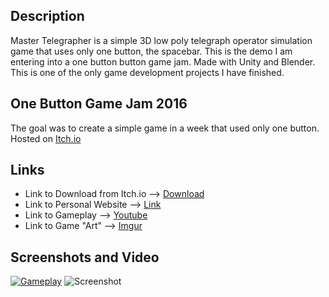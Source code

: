 ## Description
Master Telegrapher is a simple 3D low poly telegraph operator simulation game that uses only one button,
the spacebar. This is the demo I am entering into a one button button game jam. 
Made with Unity and Blender.
This is one of the only game development projects I have finished.

## One Button Game Jam 2016
The goal was to create a simple game in a week that used only one button. Hosted on [Itch.io](https://itch.io/jam/one-button-to-rule-all-jam)

## Links
* Link to Download from Itch.io --> [Download](https://barrettotte.itch.io/master-telegrapher)
* Link to Personal Website --> [Link](http://barrettotte.com/GameDev_Proj-Master_Telegrapher_Demo.html)
* Link to Gameplay --> [Youtube](https://www.youtube.com/watch?v=_Ubelo-NEu4&feature=youtu.be)
* Link to Game "Art" --> [Imgur](https://imgur.com/a/yVh3m)

## Screenshots and Video
[![Gameplay](https://img.youtube.com/vi/_Ubelo-NEu4/0.jpg)](https://www.youtube.com/watch?v=_Ubelo-NEu4)
![Screenshot](http://barrettotte.com/images/GameDev/Master_Telegrapher/Master_Telegrapher_01.jpg)
